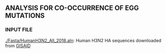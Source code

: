 ## ANALYSIS FOR CO-OCCURRENCE OF EGG MUTATIONS

### INPUT FILE
[./Fasta/HumanH3N2\_All\_2018.aln](./Fasta/HumanH3N2_All_2018.aln): Human H3N2 HA sequences downloaded from [GISAID](http://platform.gisaid.org)
